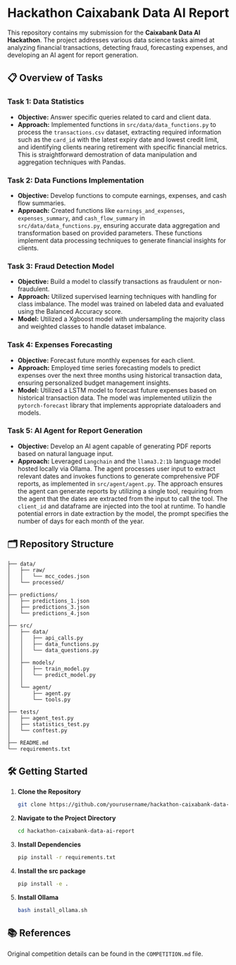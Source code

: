 # Hackathon Caixabank Data AI Report

This repository contains my submission for the **Caixabank Data AI Hackathon**. The project addresses various data science tasks aimed at analyzing financial transactions, detecting fraud, forecasting expenses, and developing an AI agent for report generation.

## 📋 Overview of Tasks

### **Task 1: Data Statistics**
- **Objective:** Answer specific queries related to card and client data.
- **Approach:** Implemented functions in `src/data/data_functions.py` to process the `transactions.csv` dataset, extracting required information such as the `card_id` with the latest expiry date and lowest credit limit, and identifying clients nearing retirement with specific financial metrics. This is straightforward demostration of data manipulation and aggregation techniques with Pandas.

### **Task 2: Data Functions Implementation**
- **Objective:** Develop functions to compute earnings, expenses, and cash flow summaries.
- **Approach:** Created functions like `earnings_and_expenses`, `expenses_summary`, and `cash_flow_summary` in `src/data/data_functions.py`, ensuring accurate data aggregation and transformation based on provided parameters. These functions implement data processing techniques to generate financial insights for clients.

### **Task 3: Fraud Detection Model**
- **Objective:** Build a model to classify transactions as fraudulent or non-fraudulent.
- **Approach:** Utilized supervised learning techniques with handling for class imbalance. The model was trained on labeled data and evaluated using the Balanced Accuracy score.
- **Model:** Utilized a Xgboost model with undersampling the majority class and weighted classes to handle dataset imbalance.

### **Task 4: Expenses Forecasting**
- **Objective:** Forecast future monthly expenses for each client.
- **Approach:** Employed time series forecasting models to predict expenses over the next three months using historical transaction data, ensuring personalized budget management insights.
- **Model:** Utilized a LSTM model to forecast future expenses based on historical transaction data. The model was implemented utilizin the `pytorch-forecast` library that implements appropriate dataloaders and models.

### **Task 5: AI Agent for Report Generation**
- **Objective:** Develop an AI agent capable of generating PDF reports based on natural language input.
- **Approach:** Leveraged `Langchain` and the `llama3.2:1b` language model hosted locally via Ollama. The agent processes user input to extract relevant dates and invokes functions to generate comprehensive PDF reports, as implemented in `src/agent/agent.py`. The approach ensures the agent can generate reports by utilizing a single tool, requiring from the agent that the dates are extracted from the input to call the tool. The `client_id` and dataframe are injected into the tool at runtime. To handle potential errors in date extraction by the model, the prompt specifies the number of days for each month of the year.

## 🗂️ Repository Structure

```
├── data/
│   ├── raw/
│   │   └── mcc_codes.json    
│   └── processed/              
│
├── predictions/   
│   ├── predictions_1.json 
│   ├── predictions_3.json 
│   └── predictions_4.json
│
├── src/                       
│   ├── data/                   
│   │   ├── api_calls.py       
│   │   ├── data_functions.py       
│   │   └── data_questions.py     
│   │
│   ├── models/                 
│   │   ├── train_model.py      
│   │   └── predict_model.py   
│   │
│   └── agent/                  
│       ├── agent.py            
│       └── tools.py            
│
├── tests/                      
│   ├── agent_test.py       
│   ├── statistics_test.py 
│   └── conftest.py                    
│
├── README.md  
└── requirements.txt     
```

## 🛠️ Getting Started

1. **Clone the Repository**
    ```bash
    git clone https://github.com/yourusername/hackathon-caixabank-data-ai-report.git
    ```
2. **Navigate to the Project Directory**
    ```bash
    cd hackathon-caixabank-data-ai-report
    ```
3. **Install Dependencies**
    ```bash
    pip install -r requirements.txt
    ```
4. **Install the src package**
    ```bash
    pip install -e .
    ```
5. **Install Ollama**
    ```bash
    bash install_ollama.sh
    ```

## 📚 References

Original competition details can be found in the `COMPETITION.md` file.

